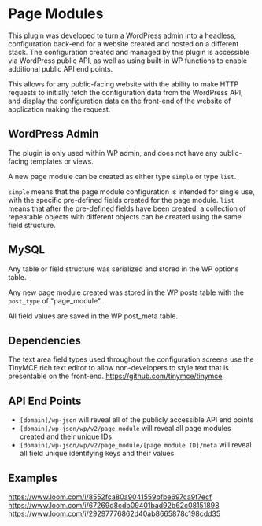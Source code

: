 # Page Modules

This plugin was developed to turn a WordPress admin into a headless, configuration back-end for a website created and hosted on a different stack.
The configuration created and managed by this plugin is accessible via WordPress public API, as well as using built-in WP functions to enable additional public API end points.

This allows for any public-facing website with the ability to make HTTP requests to initially fetch the configuration data from the WordPress API, and display the configuration data on the front-end of the website of application making the request.

## WordPress Admin

The plugin is only used within WP admin, and does not have any public-facing templates or views.

A new page module can be created as either type `simple` or type `list`.

`simple` means that the page module configuration is intended for single use, with the specific pre-defined fields created for the page module.
`list` means that after the pre-defined fields have been created, a collection of repeatable objects with different objects can be created using the same field structure.


## MySQL

Any table or field structure was serialized and stored in the WP options table.

Any new page module created was stored in the WP posts table with the `post_type` of "page_module".

All field values are saved in the WP post_meta table.


## Dependencies

The text area field types used throughout the configuration screens use the TinyMCE rich text editor to allow non-developers to style text that is presentable on the front-end.
https://github.com/tinymce/tinymce

## API End Points

- `[domain]/wp-json` will reveal all of the publicly accessible API end points
- `[domain]/wp-json/wp/v2/page_module` will reveal all page modules created and their unique IDs
- `[domain]/wp-json/wp/v2/page_module/[page module ID]/meta` will reveal all field unique identifying keys and their values


## Examples
https://www.loom.com/i/8552fca80a9041559bfbe697ca9f7ecf  
https://www.loom.com/i/67269d8cdb09401bad92b62c08151898  
https://www.loom.com/i/29297776862d40ab8665878c198cdd35
